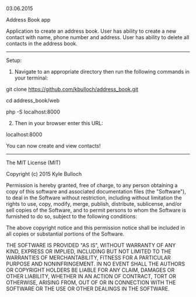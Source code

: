 03.06.2015

Address Book app

Application to create an address book.  User has ability to create a new
contact with name, phone number and address.  User has ability to
delete all contacts in the address book.

---------
Setup:

1. Navigate to an appropriate directory then run the following commands in
your terminal:

git clone https://github.com/kbulloch/address_book.git

cd address_book/web

php -S localhost:8000

2. Then in your browser enter this URL:

localhost:8000

You can now create and view contacts!

----------

The MIT License (MIT)

Copyright (c) 2015 Kyle Bulloch

Permission is hereby granted, free of charge, to any person obtaining a copy
of this software and associated documentation files (the "Software"), to deal
in the Software without restriction, including without limitation the rights
to use, copy, modify, merge, publish, distribute, sublicense, and/or sell
copies of the Software, and to permit persons to whom the Software is
furnished to do so, subject to the following conditions:

The above copyright notice and this permission notice shall be included in all
copies or substantial portions of the Software.

THE SOFTWARE IS PROVIDED "AS IS", WITHOUT WARRANTY OF ANY KIND, EXPRESS OR
IMPLIED, INCLUDING BUT NOT LIMITED TO THE WARRANTIES OF MERCHANTABILITY,
FITNESS FOR A PARTICULAR PURPOSE AND NONINFRINGEMENT. IN NO EVENT SHALL THE
AUTHORS OR COPYRIGHT HOLDERS BE LIABLE FOR ANY CLAIM, DAMAGES OR OTHER
LIABILITY, WHETHER IN AN ACTION OF CONTRACT, TORT OR OTHERWISE, ARISING FROM,
OUT OF OR IN CONNECTION WITH THE SOFTWARE OR THE USE OR OTHER DEALINGS IN THE
SOFTWARE.
